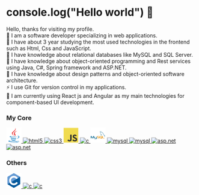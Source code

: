 # **console.log("Hello world")** 👋

Hello, thanks for visiting my profile.  
🔭 I am a software developer specializing in web applications.  
🌱 I have about 3 year studying the most used technologies in the frontend such as Html, Css and JavaScript.  
🌱 I have knowledge about relational databases like MySQL and SQL Server.  
💬 I have knowledge about object-oriented programming and Rest services using Java, C#, Spring framework and ASP.NET.  
💬 I have knowledge about design patterns and object-oriented software architecture.  
⚡ I use Git for version control in my applications.  
🌱 I am currently using React js and Angular as my main technologies for component-based UI development.  

<h3 align="left">My Core</h3>
<p align="left"> 
<a href="https://www.java.com" target="_blank" rel="noreferrer"> <img src="https://raw.githubusercontent.com/devicons/devicon/master/icons/java/java-original.svg" alt="java" width="40" height="40"/> </a>
<a href="https://www.w3.org/html/" target="_blank" rel="noreferrer"> <img src="https://cdn-icons-png.flaticon.com/512/732/732212.png?w=360" alt="html5" width="40" height="40"/> </a>
<a href="https://www.w3schools.com/css/" target="_blank" rel="noreferrer"> <img src="https://upload.wikimedia.org/wikipedia/commons/thumb/6/62/CSS3_logo.svg/800px-CSS3_logo.svg.png" alt="css3" width="40" height="40"/> </a>
<a href="https://developer.mozilla.org/en-US/docs/Web/JavaScript" target="_blank" rel="noreferrer"> <img src="https://raw.githubusercontent.com/devicons/devicon/master/icons/javascript/javascript-original.svg" alt="javascript" width="40" height="40"/> </a>
<a href="https://www.cprogramming.com/" target="_blank" rel="noreferrer"> <img src="https://3.bp.blogspot.com/-xhNpNJJyQhk/XIe4GY78RQI/AAAAAAAAItc/ouueFUj2Hqo5dntmnKqEaBJR4KQ4Q2K3ACK4BGAYYCw/s1600/logo%2Bgit%2Bicon.png" alt="c" width="40" height="40"/> </a>
<a href="https://www.mysql.com/" target="_blank" rel="noreferrer"> <img src="https://raw.githubusercontent.com/devicons/devicon/master/icons/mysql/mysql-original-wordmark.svg" alt="mysql" width="40" height="40"/> </a>
<a href="https://www.mysql.com/" target="_blank" rel="noreferrer"> <img src="https://img.icons8.com/color/480/microsoft-sql-server.png" alt="mysql" width="40" height="40"/> </a>
<a href="https://www.mysql.com/" target="_blank" rel="noreferrer"> <img src="https://cdn.freebiesupply.com/logos/large/2x/spring-3-logo-png-transparent.png" alt="mysql" width="40" height="40"/> </a>
<a href="https://learn.microsoft.com/en-us/aspnet/core/?view=aspnetcore-7.0" target="_blank" rel="noreferrer"> <img src="https://upload.wikimedia.org/wikipedia/commons/thumb/e/ee/.NET_Core_Logo.svg/2048px-.NET_Core_Logo.svg.png" alt="asp.net" width="40" height="40"/> </a>
<a href="https://learn.microsoft.com/en-us/aspnet/core/?view=aspnetcore-7.0" target="_blank" rel="noreferrer"> <img src="https://desarrolloweb.com/storage/tag_images/actual/BzOL16MEqsKOe0VThjF6FXPBi0uyK16lkTety9Wz.png" alt="asp.net" width="40" height="40"/> </a>

<h3 align="left">Others</h3>
<a href="https://www.cprogramming.com/" target="_blank" rel="noreferrer"> <img src="https://raw.githubusercontent.com/devicons/devicon/master/icons/c/c-original.svg" alt="c" width="40" height="40"/> </a> 
<a href="https://www.cprogramming.com/" target="_blank" rel="noreferrer"> <img src="https://cdn-icons-png.flaticon.com/512/5968/5968332.png" alt="c" width="40" height="40"/> </a> 
<a href="https://www.cprogramming.com/" target="_blank" rel="noreferrer"> <img src="https://res.cloudinary.com/postman/image/upload/t_team_logo/v1629869194/team/2893aede23f01bfcbd2319326bc96a6ed0524eba759745ed6d73405a3a8b67a8" alt="c" width="40" height="40"/> </a> 

